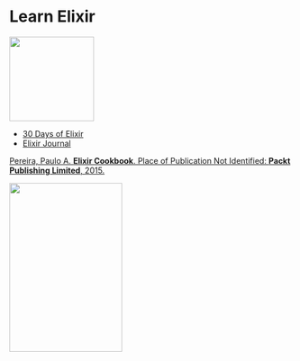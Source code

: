# Learn Elixir

<img src="https://github.com/manguilar22/icons/blob/master/elixir_logo.png" width="150" height="150"/>

* <a href="https://github.com/seven1m/30-days-of-elixir">30 Days of Elixir</a>
* <a href="https://github.com/ooade/30-Days-Of-Elixir">Elixir Journal</a>

<u>Pereira, Paulo A. <b>Elixir Cookbook</b>. Place of Publication Not Identified: <b>Packt Publishing Limited</b>, 2015.</u>

<img src="https://www.packtpub.com/sites/default/files/3964_Elixir%20Cookbook_Cover_1.jpg" width="200" height="300"/>
